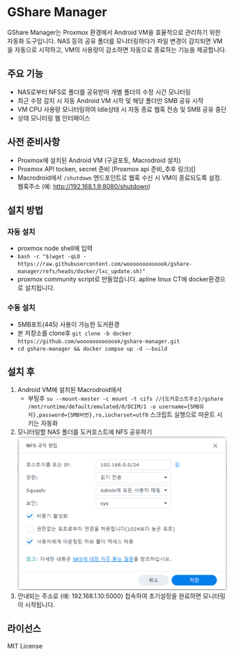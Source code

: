 # GShare Manager

GShare Manager는 Proxmox 환경에서 Android VM을 효율적으로 관리하기 위한 자동화 도구입니다. NAS 등의 공유 폴더를 모니터링하다가 파일 변경이 감지되면 VM을 자동으로 시작하고, VM의 사용량이 감소하면 자동으로 종료하는 기능을 제공합니다.

## 주요 기능

- NAS로부터 NFS로 폴더를 공유받아 개별 폴더의 수정 시간 모니터링
- 최근 수정 감지 시 자동 Android VM 시작 및 해당 폴더만 SMB 공유 시작
- VM CPU 사용량 모니터링하여 Idle상태 시 자동 종료 웹훅 전송 및 SMB 공유 중단
- 상태 모니터링 웹 인터페이스

## 사전 준비사항

- Proxmox에 설치된 Android VM (구글포토, Macrodroid 설치)
- Proxmox API tocken, secret 준비 (Proxmox api 준비_추후 링크)[]
- Macrodroid에서 `/shutdown` 엔드포인트로 웹훅 수신 시 VM이 종료되도록 설정. 웹훅주소 (예: http://192.168.1.9:8080/shutdown)

## 설치 방법
### 자동 설치
- proxmox node shell에 입력
- `bash -c "$(wget -qLO - https://raw.githubusercontent.com/wooooooooooook/gshare-manager/refs/heads/docker/lxc_update.sh)"`
- proxmox community script로 만들었습니다. apline linux CT에 docker환경으로 설치됩니다.

### 수동 설치
- SMB포트(445) 사용이 가능한 도커환경
- 본 저장소를 clone후 `git clone -b docker https://github.com/wooooooooooook/gshare-manager.git`
- `cd gshare-manager && docker compse up -d --build`

## 설치 후
1. Android VM에 설치된 Macrodroid에서
   - 부팅후 `su --mount-master -c mount -t cifs //{도커호스트주소}/gshare /mnt/runtime/default/emulated/0/DCIM/1 -o username={SMB유저},password={SMB비번},ro,iocharset=utf8` 스크립트 실행으로 마운트 시키는 자동화
2. 모니터링할 NAS 폴더를 도커호스트에 NFS 공유하기
   ![NFS 설정 예시](/docs/img/nfs.png)
3. 안내되는 주소로 (예: 192.168.1.10:5000) 접속하여 초기설정을 완료하면 모니터링이 시작됩니다.


## 라이선스

MIT License